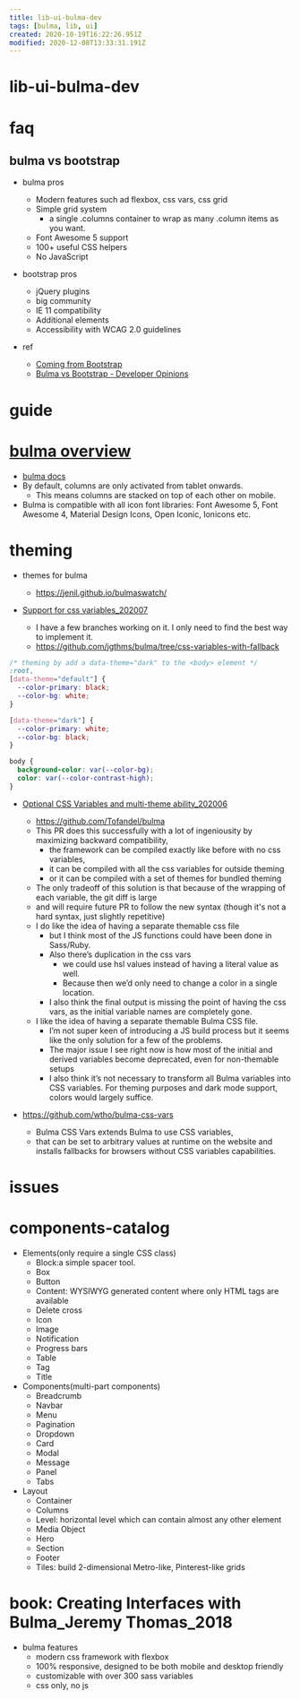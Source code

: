 ```yaml
---
title: lib-ui-bulma-dev
tags: [bulma, lib, ui]
created: 2020-10-19T16:22:26.951Z
modified: 2020-12-08T13:33:31.191Z
---
```


# lib-ui-bulma-dev

# faq

## bulma vs bootstrap

- bulma pros
  - Modern features such ad flexbox, css vars, css grid
  - Simple grid system
    - a single .columns container to wrap as many .column items as you want.
  - Font Awesome 5 support
  - 100+ useful CSS helpers
  - No JavaScript

- bootstrap pros
  - jQuery plugins
  - big community
  - IE 11 compatibility
  - Additional elements
  - Accessibility with WCAG 2.0 guidelines

- ref
  - [Coming from Bootstrap](https://bulma.io/alternative-to-bootstrap/)
  - [Bulma vs Bootstrap - Developer Opinions](https://www.reddit.com/r/web_design/comments/9h8o3f/bulma_vs_bootstrap_developer_opinions/)

# guide

# [bulma overview](https://github.com/jgthms/bulma)

- [bulma docs](https://bulma.io/documentation/overview/start/)
- By default, columns are only activated from tablet onwards. 
  - This means columns are stacked on top of each other on mobile.
- Bulma is compatible with all icon font libraries: Font Awesome 5, Font Awesome 4, Material Design Icons, Open Iconic, Ionicons etc.

# theming 

- themes for bulma
  - https://jenil.github.io/bulmaswatch/

- [Support for css variables_202007](https://github.com/jgthms/bulma/issues/3028)
  - I have a few branches working on it. I only need to find the best way to implement it.
  - https://github.com/jgthms/bulma/tree/css-variables-with-fallback

``` CSS
/* theming by add a data-theme="dark" to the <body> element */
:root,
[data-theme="default"] {
  --color-primary: black;
  --color-bg: white;
}

[data-theme="dark"] {
  --color-primary: white;
  --color-bg: black;
}

body {
  background-color: var(--color-bg);
  color: var(--color-contrast-high);
}
```

- [Optional CSS Variables and multi-theme ability_202006](https://github.com/jgthms/bulma/pull/2981)
  - https://github.com/Tofandel/bulma
  - This PR does this successfully with a lot of ingeniousity by maximizing backward compatibility, 
    - the framework can be compiled exactly like before with no css variables, 
    - it can be compiled with all the css variables for outside theming 
    - or it can be compiled with a set of themes for bundled theming
  - The only tradeoff of this solution is that because of the wrapping of each variable, the git diff is large
  - and will require future PR to follow the new syntax (though it's not a hard syntax, just slightly repetitive)
  - I do like the idea of having a separate themable css file 
    - but I think most of the JS functions could have been done in Sass/Ruby.
    - Also there’s duplication in the css vars
      - we could use hsl values instead of having a literal value as well. 
      - Because then we’d only need to change a color in a single location.
    - I also think the final output is missing the point of having the css vars, as the initial variable names are completely gone.
  - I like the idea of having a separate themable Bulma CSS file. 
    - I’m not super keen of introducing a JS build process but it seems like the only solution for a few of the problems.
    - The major issue I see right now is how most of the initial and derived variables become deprecated, even for non-themable setups
    - I also think it’s not necessary to transform all Bulma variables into CSS variables. For theming purposes and dark mode support, colors would largely suffice.

- https://github.com/wtho/bulma-css-vars
  - Bulma CSS Vars extends Bulma to use CSS variables, 
  - that can be set to arbitrary values at runtime on the website and installs fallbacks for browsers without CSS variables capabilities.

# issues

# components-catalog

- Elements(only require a single CSS class)
  - Block:a simple spacer tool.
  - Box
  - Button
  - Content: WYSIWYG generated content where only HTML tags are available
  - Delete cross
  - Icon
  - Image
  - Notification
  - Progress bars
  - Table
  - Tag
  - Title
- Components(multi-part components)
  - Breadcrumb
  - Navbar
  - Menu
  - Pagination
  - Dropdown
  - Card
  - Modal
  - Message
  - Panel
  - Tabs
- Layout
  - Container
  - Columns
  - Level: horizontal level which can contain almost any other element
  - Media Object
  - Hero
  - Section
  - Footer
  - Tiles: build 2-dimensional Metro-like, Pinterest-like grids

# book: Creating Interfaces with Bulma_Jeremy Thomas_2018

- bulma features
  - modern css framework with flexbox
  - 100% responsive, designed to be both mobile and desktop friendly
  - customizable with over 300 sass variables
  - css only, no js

